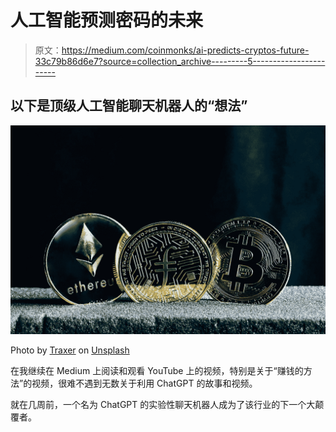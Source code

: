 # 人工智能预测密码的未来

> 原文：<https://medium.com/coinmonks/ai-predicts-cryptos-future-33c79b86d6e7?source=collection_archive---------5----------------------->

## 以下是顶级人工智能聊天机器人的“想法”

![](img/c72f162141a707a1acf9678553278ea1.png)

Photo by [Traxer](https://unsplash.com/@traxer?utm_source=medium&utm_medium=referral) on [Unsplash](https://unsplash.com?utm_source=medium&utm_medium=referral)

在我继续在 Medium 上阅读和观看 YouTube 上的视频，特别是关于“赚钱的方法”的视频，很难不遇到无数关于利用 ChatGPT 的故事和视频。

就在几周前，一个名为 ChatGPT 的实验性聊天机器人成为了该行业的下一个大颠覆者。